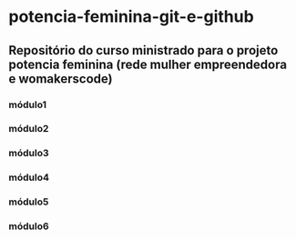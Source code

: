 # potencia-feminina-git-e-github

## Repositório do curso ministrado para o projeto potencia feminina (rede mulher empreendedora e womakerscode)


### módulo1
### módulo2
### módulo3
### módulo4
### módulo5
### módulo6

